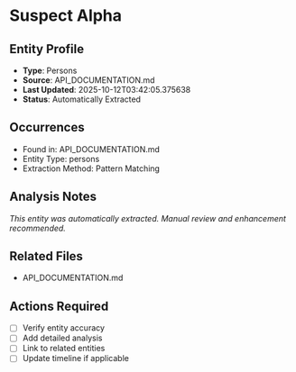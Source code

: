 # Suspect Alpha

## Entity Profile
- **Type**: Persons
- **Source**: API_DOCUMENTATION.md
- **Last Updated**: 2025-10-12T03:42:05.375638
- **Status**: Automatically Extracted

## Occurrences
- Found in: API_DOCUMENTATION.md
- Entity Type: persons
- Extraction Method: Pattern Matching

## Analysis Notes
*This entity was automatically extracted. Manual review and enhancement recommended.*

## Related Files
- API_DOCUMENTATION.md

## Actions Required
- [ ] Verify entity accuracy
- [ ] Add detailed analysis
- [ ] Link to related entities
- [ ] Update timeline if applicable
